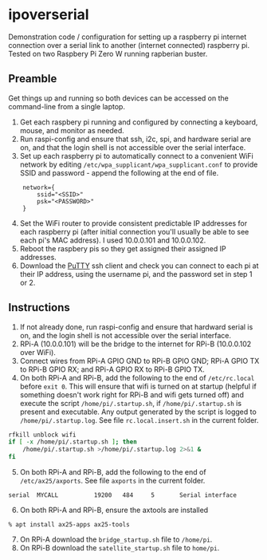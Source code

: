 # ipoverserial
Demonstration code / configuration for setting up a raspberry pi internet connection over a serial link to another (internet connected) raspberry pi. Tested on two Raspbery Pi Zero W running rapberian buster. 

## Preamble
Get things up and running so both devices can be accessed on the command-line from a single laptop.
1. Get each raspbery pi running and configured by connecting a keyboard, mouse, and monitor as needed.
2. Run raspi-config and ensure that ssh, i2c, spi, and hardware serial are on, and that the login shell is not accessible over the serial interface. 
3. Set up each raspberry pi to automatically connect to a convenient WiFi network by editing `/etc/wpa_supplicant/wpa_supplicant.conf` to provide SSID and password - append the following at the end of file. 
```
    network={
        ssid="<SSID>"
        psk="<PASSWORD>"
    }
```
4. Set the WiFi router to provide consistent predictable IP addresses for each raspberry pi (after initial connection you'll usually be able to see each pi's MAC address). I used 10.0.0.101 and 10.0.0.102. 
5. Reboot the raspbery pis so they get assigned their assigned IP addresses. 
6. Download the [PuTTY](https://www.chiark.greenend.org.uk/~sgtatham/putty/latest.html) ssh client and check you can connect to each pi at their IP address, using the username pi, and the password set in step 1 or 2. 

## Instructions
1. If not already done, run raspi-config and ensure that hardward serial is on, and the login shell is not accessible over the serial interface.
2. RPi-A (10.0.0.101) will be the bridge to the internet for RPi-B (10.0.0.102 over WiFi).
3. Connect wires from RPi-A GPIO GND to RPi-B GPIO GND; RPi-A GPIO TX to RPi-B GPIO RX; and RPi-A GPIO RX to RPi-B GPIO TX. 
4. On both RPi-A and RPi-B, add the following to the end of `/etc/rc.local` before `exit 0`. This will ensure that wifi is turned on at startup (helpful if something doesn't work right for RPi-B and wifi gets turned off) and execute the script `/home/pi/.startup.sh`, if `/home/pi/.startup.sh` is present and executable. Any output generated by the script is logged to `/home/pi/.startup.log`. See file `rc.local.insert.sh` in the current folder.
```bash
rfkill unblock wifi
if [ -x /home/pi/.startup.sh ]; then
    /home/pi/.startup.sh >/home/pi/.startup.log 2>&1 &
fi
```
5. On both RPi-A and RPi-B, add the following to the end of `/etc/ax25/axports`. See file `axports` in the current folder.
```
serial  MYCALL          19200   484     5       Serial interface
```
6. On both RPi-A and RPi-B, ensure the axtools are installed
```
% apt install ax25-apps ax25-tools
```
7. On RPi-A download the `bridge_startup.sh` file to `/home/pi`. 
8. On RPi-B download the `satellite_startup.sh` file to `home/pi`.
